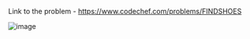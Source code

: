 Link to the problem - https://www.codechef.com/problems/FINDSHOES


![image](https://github.com/Haleshot/Competitive-Programming/assets/57552973/16e7a0b4-e0ee-4927-99e4-dae382bfb9d9)
